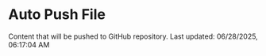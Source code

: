 # Auto Push File

Content that will be pushed to GitHub repository.
Last updated: 06/28/2025, 06:17:04 AM